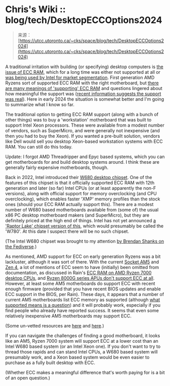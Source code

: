 <!--yml
category: 未分类
date: 2024-05-27 14:57:05
-->

# Chris's Wiki :: blog/tech/DesktopECCOptions2024

> 来源：[https://utcc.utoronto.ca/~cks/space/blog/tech/DesktopECCOptions2024](https://utcc.utoronto.ca/~cks/space/blog/tech/DesktopECCOptions2024)

A traditional irritation with building (or specifying) desktop computers is [the issue of ECC RAM](/~cks/space/blog/tech/UseECCIrritation), which for a long time was either not supported at all or [was being used by Intel for market segmentation](/~cks/space/blog/tech/IntelCPUSegmentationIrritation). First generation AMD Ryzens sort of supported ECC RAM with the right motherboard, but [there are many meanings of 'supporting' ECC RAM](/~cks/space/blog/tech/ECCRAMSupportLevels) and questions lingered about how meaningful the support was ([recent information suggests the support was real](/~cks/space/blog/linux/AMDWithECCKernelMessages)). Here in early 2024 the situation is somewhat better and I'm going to summarize what I know so far.

The traditional option to getting ECC RAM support (along with a bunch of other things) was to buy a 'workstation' motherboard that was built to support Intel Xeon processors. These were available from a modest number of vendors, such as SuperMicro, and were generally not inexpensive (and then you had to buy the Xeon). If you wanted a pre-built solution, vendors like Dell would sell you desktop Xeon-based workstation systems with ECC RAM. You can still do this today.

Update: I forgot AMD Threadripper and Epyc based systems, which you can get motherboards for and build desktop systems around. I think these are generally fairly expensive motherboards, though.

Back in 2022, Intel introduced their [W680 desktop chipset](https://en.wikipedia.org/wiki/LGA_1700#Alder_Lake_chipsets_(600_series)). One of the features of this chipset is that it officially supported ECC RAM with 12th generation and later (so far) Intel CPUs (or at least apparently the non-F versions), along with official support for memory overclocking (and CPU overclocking), which enables faster 'XMP' memory profiles than the stock ones (should your ECC RAM actually support this). There are a modest number of W680 based motherboards available from (some of) the usual x86 PC desktop motherboard makers (and SuperMicro), but they are definitely priced at the high end of things. Intel has not yet announced [a 'Raptor Lake' chipset version of this](https://en.wikipedia.org/wiki/LGA_1700#Raptor_Lake_chipsets_(700_series)), which would presumably be called the 'W780'. At this date I suspect there will be no such chipset.

(The Intel W680 chipset was brought to my attention [by Brendan Shanks on the Fediverse](https://mastodon.social/@bshanks/111897549472732911).)

As mentioned, AMD support for ECC on early generation Ryzens was a bit lackluster, although it was sort of there. With the current [Socket AM5](https://en.wikipedia.org/wiki/Socket_AM5) and [Zen 4](https://en.wikipedia.org/wiki/Zen_4), a lot of mentions of ECC seem to have (initially) been omitted from documentation, as discussed in Rain's [ECC RAM on AMD Ryzen 7000 desktop CPUs](https://sunshowers.io/posts/am5-ryzen-7000-ecc-ram/), and [Ryzen 8000G series APUs don't support ECC at all](https://www.tomshardware.com/pc-components/cpus/amd-confirms-ryzen-8000g-apus-dont-support-ecc-ram-despite-initial-claims). However, at least some AM5 motherboards do support ECC with recent enough firmware (provided that you have recent BIOS updates and enable ECC support in the BIOS, per Rain). These days, it appears that a number of current AM5 motherboards list ECC memory as supported (although [what supported means is a question](/~cks/space/blog/tech/ECCRAMSupportLevels)) and it will probably work, especially if you find people who already have reported success. It seems that even some relatively inexpensive AM5 motherboards may support ECC.

(Some un-vetted resources are [here](https://old.reddit.com/r/truenas/comments/10lqofy/ecc_support_for_am5_motherboards/) and [here](https://forum.level1techs.com/t/am5-consumer-motherboards-with-full-reporting-and-correcting-ecc/200543).)

If you can navigate the challenges of finding a good motherboard, it looks like an AM5, Ryzen 7000 system will support ECC at a lower cost than an Intel W680 based system (or an Intel Xeon one). If you don't want to try to thread those rapids and can stand Intel CPUs, a W680 based system will presumably work, and a Xeon based system would be even easier to purchase as a fully built desktop with ECC.

(Whether ECC makes a meaningful difference that's worth paying for is a bit of an open question.)